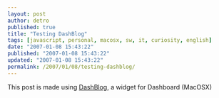 ```yaml
---
layout: post
author: detro
published: true
title: "Testing DashBlog"
tags: [javascript, personal, macosx, sw, it, curiosity, english]
date: "2007-01-08 15:43:22"
published: "2007-01-08 15:43:22"
updated: "2007-01-08 15:43:22"
permalink: /2007/01/08/testing-dashblog/
---
```


This post is made using <a href="http://dashblog.theonelab.com/">DashBlog</a>, a widget for Dashboard (MacOSX)
